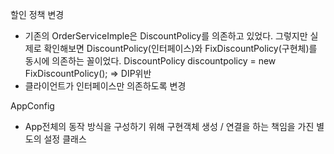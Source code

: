 할인 정책 변경

- 기존의 OrderServiceImple은 DiscountPolicy를 의존하고 있었다.
그렇지만 실제로 확인해보면 DiscountPolicy(인터페이스)와 FixDiscountPolicy(구현체)를 동시에 의존하는 꼴이었다.
DiscountPolicy discountpolicy = new FixDiscountPolicy();
=> DIP위반
- 클라이언트가 인터페이스만 의존하도록 변경

AppConfig
 - App전체의 동작 방식을 구성하기 위해 구현객체 생성 / 연결을 하는 책임을 가진 별도의 설정 클래스